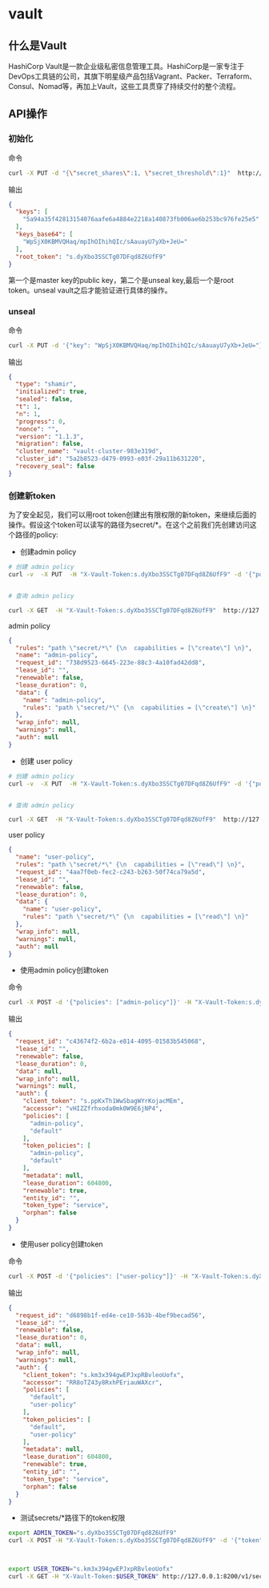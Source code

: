 # vault

## 什么是Vault

HashiCorp Vault是一款企业级私密信息管理工具。HashiCorp是一家专注于DevOps工具链的公司，其旗下明星级产品包括Vagrant、Packer、Terraform、Consul、Nomad等，再加上Vault，这些工具贯穿了持续交付的整个流程。

## API操作

### 初始化

命令

```sh
curl -X PUT -d "{\"secret_shares\":1, \"secret_threshold\":1}"  http://127.0.0.1:8200/v1/sys/init | jq
```

输出

```json
{
  "keys": [
    "5a94a35f42813154076aafe6a4884e2218a140873fb006ae6b253bc976fe25e5"
  ],
  "keys_base64": [
    "WpSjX0KBMVQHaq/mpIhOIhihQIc/sAauayU7yXb+JeU="
  ],
  "root_token": "s.dyXbo3SSCTg07DFqd8Z6UfF9"
}
```

第一个是master key的public key，第二个是unseal key,最后一个是root token。unseal vault之后才能验证进行具体的操作。

### unseal

命令

```sh
curl -X PUT -d '{"key": "WpSjX0KBMVQHaq/mpIhOIhihQIc/sAauayU7yXb+JeU="}'  http://127.0.0.1:8200/v1/sys/unseal | jq

```

输出

```json
{
  "type": "shamir",
  "initialized": true,
  "sealed": false,
  "t": 1,
  "n": 1,
  "progress": 0,
  "nonce": "",
  "version": "1.1.3",
  "migration": false,
  "cluster_name": "vault-cluster-983e319d",
  "cluster_id": "5a2b8523-d479-0993-e03f-29a11b631220",
  "recovery_seal": false
}
```

### 创建新token

为了安全起见，我们可以用root token创建出有限权限的新token，来继续后面的操作。假设这个token可以读写的路径为secret/*。在这个之前我们先创建访问这个路径的policy:

- 创建admin policy

```sh
# 创建 admin policy
curl -v  -X PUT  -H "X-Vault-Token:s.dyXbo3SSCTg07DFqd8Z6UfF9" -d '{"policy": "path \"secret/*\" {\n  capabilities = [\"create\"] \n}"}'   http://127.0.0.1:8200/v1/sys/policy/admin-policy


# 查询 admin policy

curl -X GET  -H "X-Vault-Token:s.dyXbo3SSCTg07DFqd8Z6UfF9"  http://127.0.0.1:8200/v1/sys/policy/admin-policy | jq

```

admin policy

```json
{
  "rules": "path \"secret/*\" {\n  capabilities = [\"create\"] \n}",
  "name": "admin-policy",
  "request_id": "738d9523-6645-223e-88c3-4a10fad42dd8",
  "lease_id": "",
  "renewable": false,
  "lease_duration": 0,
  "data": {
    "name": "admin-policy",
    "rules": "path \"secret/*\" {\n  capabilities = [\"create\"] \n}"
  },
  "wrap_info": null,
  "warnings": null,
  "auth": null
}
```

- 创建 user policy

```sh
# 创建 admin policy
curl -v  -X PUT  -H "X-Vault-Token:s.dyXbo3SSCTg07DFqd8Z6UfF9" -d '{"policy": "path \"secret/*\" {\n  capabilities = [\"read\"] \n}"}'   http://127.0.0.1:8200/v1/sys/policy/user-policy


# 查询 admin policy

curl -X GET  -H "X-Vault-Token:s.dyXbo3SSCTg07DFqd8Z6UfF9"  http://127.0.0.1:8200/v1/sys/policy/user-policy | jq
```

user policy

```json
{
  "name": "user-policy",
  "rules": "path \"secret/*\" {\n  capabilities = [\"read\"] \n}",
  "request_id": "4aa7f0eb-fec2-c243-b263-50f74ca79a5d",
  "lease_id": "",
  "renewable": false,
  "lease_duration": 0,
  "data": {
    "name": "user-policy",
    "rules": "path \"secret/*\" {\n  capabilities = [\"read\"] \n}"
  },
  "wrap_info": null,
  "warnings": null,
  "auth": null
}
```

- 使用admin policy创建token

命令

```sh
curl -X POST -d '{"policies": ["admin-policy"]}' -H "X-Vault-Token:s.dyXbo3SSCTg07DFqd8Z6UfF9"  http://127.0.0.1:8200/v1/auth/token/create | jq
```

输出

```json
{
  "request_id": "c43674f2-6b2a-e814-4095-01583b545068",
  "lease_id": "",
  "renewable": false,
  "lease_duration": 0,
  "data": null,
  "wrap_info": null,
  "warnings": null,
  "auth": {
    "client_token": "s.ppKxTh1WwSbagWYrKojacMEm",
    "accessor": "vHIZZfrhxoda0mk0W9E6jNP4",
    "policies": [
      "admin-policy",
      "default"
    ],
    "token_policies": [
      "admin-policy",
      "default"
    ],
    "metadata": null,
    "lease_duration": 604800,
    "renewable": true,
    "entity_id": "",
    "token_type": "service",
    "orphan": false
  }
}
```

- 使用user policy创建token


命令

```sh
curl -X POST -d '{"policies": ["user-policy"]}' -H "X-Vault-Token:s.dyXbo3SSCTg07DFqd8Z6UfF9"  http://127.0.0.1:8200/v1/auth/token/create | jq
```

输出

```json
{
  "request_id": "d6898b1f-ed4e-ce10-563b-4bef9becad56",
  "lease_id": "",
  "renewable": false,
  "lease_duration": 0,
  "data": null,
  "wrap_info": null,
  "warnings": null,
  "auth": {
    "client_token": "s.km3x394gwEPJxpRBvleoUofx",
    "accessor": "RR8oTZ43y8RxhPEriauWAXcr",
    "policies": [
      "default",
      "user-policy"
    ],
    "token_policies": [
      "default",
      "user-policy"
    ],
    "metadata": null,
    "lease_duration": 604800,
    "renewable": true,
    "entity_id": "",
    "token_type": "service",
    "orphan": false
  }
}
```

- 测试secrets/*路径下的token权限

```sh
export ADMIN_TOKEN="s.dyXbo3SSCTg07DFqd8Z6UfF9"
curl -X POST -H "X-Vault-Token:s.dyXbo3SSCTg07DFqd8Z6UfF9" -d '{"token":"c192d0211cb81fbfeee53fb16e2a7465"}' http://127.0.0.1:8200/v1/secret/config



export USER_TOKEN="s.km3x394gwEPJxpRBvleoUofx"
curl -X GET -H "X-Vault-Token:$USER_TOKEN" http://127.0.0.1:8200/v1/secret/hello | jq

```
